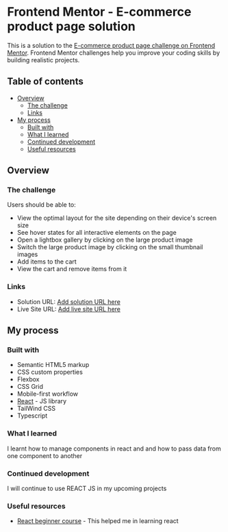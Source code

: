 # Frontend Mentor - E-commerce product page solution

This is a solution to the [E-commerce product page challenge on Frontend Mentor](https://www.frontendmentor.io/challenges/ecommerce-product-page-UPsZ9MJp6). Frontend Mentor challenges help you improve your coding skills by building realistic projects.

## Table of contents

- [Overview](#overview)
  - [The challenge](#the-challenge)
  - [Links](#links)
- [My process](#my-process)
  - [Built with](#built-with)
  - [What I learned](#what-i-learned)
  - [Continued development](#continued-development)
  - [Useful resources](#useful-resources)


## Overview

### The challenge

Users should be able to:

- View the optimal layout for the site depending on their device's screen size
- See hover states for all interactive elements on the page
- Open a lightbox gallery by clicking on the large product image
- Switch the large product image by clicking on the small thumbnail images
- Add items to the cart
- View the cart and remove items from it



### Links

- Solution URL: [Add solution URL here](https://your-solution-url.com)
- Live Site URL: [Add live site URL here](https://your-live-site-url.com)

## My process

### Built with

- Semantic HTML5 markup
- CSS custom properties
- Flexbox
- CSS Grid
- Mobile-first workflow
- [React](https://reactjs.org/) - JS library
- TailWind CSS 
- Typescript

### What I learned
I learnt how to manage components in react and and how to pass data from one component to another


### Continued development
I will continue to use REACT JS in my upcoming projects


### Useful resources

- [React beginner course](https://www.youtube.com/watch?v=SqcY0GlETPk&t=301s&ab_channel=ProgrammingwithMosh) - This helped me in learning react 


